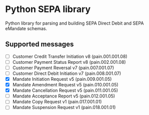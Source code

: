 # Python SEPA library

Python library for parsing and building SEPA Direct Debit and SEPA eMandate schemas.

## Supported messages
- [ ] Customer Credit Transfer Initiation v8 (pain.001.001.08)
- [ ] Customer Payment Status Report v8 (pain.002.001.08)
- [ ] Customer Payment Reversal v7 (pain.007.001.07)
- [ ] Customer Direct Debit Initiation v7 (pain.008.001.07)
- [x] Mandate Initiation Request v5 (pain.009.001.05)
- [x] Mandate Amendment Request v5 (pain.010.001.05)
- [x] Mandate Cancellation Request v5 (pain.011.001.05)
- [ ] Mandate Acceptance Report v5 (pain.012.001.05)
- [ ] Mandate Copy Request v1 (pain.017.001.01)
- [ ] Mandate Suspension Request v1 (pain.018.001.01)
